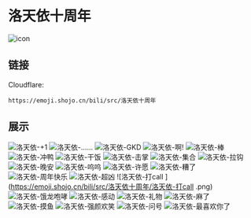 # 洛天依十周年
![icon](https://emoji.shojo.cn/bili/src/洛天依十周年/icon.png)
## 链接
Cloudflare:
```
https://emoji.shojo.cn/bili/src/洛天依十周年
```
## 展示
![洛天依-+1](https://emoji.shojo.cn/bili/src/洛天依十周年/洛天依-+1.png)
![洛天依-……](https://emoji.shojo.cn/bili/src/洛天依十周年/洛天依-…….png)
![洛天依-GKD](https://emoji.shojo.cn/bili/src/洛天依十周年/洛天依-GKD.png)
![洛天依-啊!](https://emoji.shojo.cn/bili/src/洛天依十周年/洛天依-啊!.png)
![洛天依-棒](https://emoji.shojo.cn/bili/src/洛天依十周年/洛天依-棒.png)
![洛天依-冲鸭](https://emoji.shojo.cn/bili/src/洛天依十周年/洛天依-冲鸭.png)
![洛天依-干饭](https://emoji.shojo.cn/bili/src/洛天依十周年/洛天依-干饭.png)
![洛天依-击掌](https://emoji.shojo.cn/bili/src/洛天依十周年/洛天依-击掌.png)
![洛天依-集合](https://emoji.shojo.cn/bili/src/洛天依十周年/洛天依-集合.png)
![洛天依-拉钩](https://emoji.shojo.cn/bili/src/洛天依十周年/洛天依-拉钩.png)
![洛天依-晚安](https://emoji.shojo.cn/bili/src/洛天依十周年/洛天依-晚安.png)
![洛天依-呜呜](https://emoji.shojo.cn/bili/src/洛天依十周年/洛天依-呜呜.png)
![洛天依-许愿](https://emoji.shojo.cn/bili/src/洛天依十周年/洛天依-许愿.png)
![洛天依-糟了](https://emoji.shojo.cn/bili/src/洛天依十周年/洛天依-糟了.png)
![洛天依-周年快乐](https://emoji.shojo.cn/bili/src/洛天依十周年/洛天依-周年快乐.png)
![洛天依-超凶](https://emoji.shojo.cn/bili/src/洛天依十周年/洛天依-超凶.png)
![洛天依-打call ](https://emoji.shojo.cn/bili/src/洛天依十周年/洛天依-打call .png)
![洛天依-饿龙咆哮](https://emoji.shojo.cn/bili/src/洛天依十周年/洛天依-饿龙咆哮.png)
![洛天依-感动](https://emoji.shojo.cn/bili/src/洛天依十周年/洛天依-感动.png)
![洛天依-礼物](https://emoji.shojo.cn/bili/src/洛天依十周年/洛天依-礼物.png)
![洛天依-麻了](https://emoji.shojo.cn/bili/src/洛天依十周年/洛天依-麻了.png)
![洛天依-摸鱼](https://emoji.shojo.cn/bili/src/洛天依十周年/洛天依-摸鱼.png)
![洛天依-强颜欢笑](https://emoji.shojo.cn/bili/src/洛天依十周年/洛天依-强颜欢笑.png)
![洛天依-问号](https://emoji.shojo.cn/bili/src/洛天依十周年/洛天依-问号.png)
![洛天依-最喜欢你了](https://emoji.shojo.cn/bili/src/洛天依十周年/洛天依-最喜欢你了.png)

